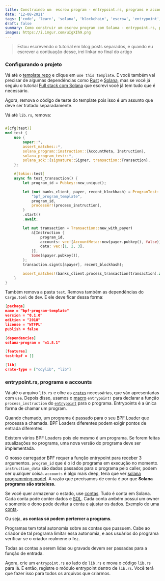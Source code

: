 ```yaml
---
title: Construindo um  escrow program - entrypoint.rs, programs e accounts
date: '12-08-2021'
tags: ['code', 'learn', 'solana', 'blockchain', 'escrow', 'entrypoint', 'programs', 'accounts']
draft: false
summary: Como construir um escrow program com Solana - entrypoint.rs, programs e accounts
images: https://i.imgur.com/uIgXIh9.png
---
```


> Estou escrevendo o tutorial em blog posts separados, e quando eu escrever a contiuação desse, irei linkar no final do artigo

### Configurando o projeto

Vá até o [template repo](https://github.com/mvines/solana-bpf-program-template) e clique em `use this template`. E você também vai precisar de algumas dependências como [Rust](https://www.rust-lang.org/tools/install) e [Solana](https://docs.solana.com/cli/install-solana-cli-tools), mas se você já seguiu o tutorial [Full stack com Solana](https://vitorsalmeida.com/blog/fullstack-development-solana) que escrevi você já tem tudo que é necessário.

Agora, remova o código de teste do template pois isso é um assunto que deve ser tratado separadamente.

Vá até `lib.rs`, remova:

```rust

#[cfg(test)]
mod test {
    use {
        super::*,
        assert_matches::*,
        solana_program::instruction::{AccountMeta, Instruction},
        solana_program_test::*,
        solana_sdk::{signature::Signer, transaction::Transaction},
    };

    #[tokio::test]
    async fn test_transaction() {
        let program_id = Pubkey::new_unique();

        let (mut banks_client, payer, recent_blockhash) = ProgramTest::new(
            "bpf_program_template",
            program_id,
            processor!(process_instruction),
        )
        .start()
        .await;

        let mut transaction = Transaction::new_with_payer(
            &[Instruction {
                program_id,
                accounts: vec![AccountMeta::new(payer.pubkey(), false)],
                data: vec![1, 2, 3],
            }],
            Some(&payer.pubkey()),
        );
        transaction.sign(&[&payer], recent_blockhash);

        assert_matches!(banks_client.process_transaction(transaction).await, Ok(()));
    }
}
```

Também remova a pasta `test`. Remova também as dependências do `Cargo.toml` de dev. E ele deve ficar dessa forma:

```json
[package]
name = "bpf-program-template"
version = "0.1.0"
edition = "2018"
license = "WTFPL"
publish = false

[dependencies]
solana-program = "=1.8.1"

[features]
test-bpf = []

[lib]
crate-type = ["cdylib", "lib"]
```

### entrypoint.rs, programs e accounts

Vá até o arquivo `lib.rs` e olhe as [`crates`](https://doc.rust-lang.org/book/ch07-01-packages-and-crates.html) necessárias, que são apresentadas com `use`. Depois disso, usamos o [macro](https://doc.rust-lang.org/stable/book/ch19-06-macros.html) `entrypoint!` para declarar a função `process_instruction` do [`entrypoint`](https://docs.solana.com/developing/on-chain-programs/developing-rust#program-entrypoint) para o programa. Entrypoints é a única forma de chamar um program.

Quando chamado, um programa é passado para o seu [BPF Loader](https://docs.solana.com/developing/on-chain-programs/overview#loaders) que processa a chamada. BPF Loaders diferentes podem exigir pontos de entrada diferentes.

Existem vários BPF Loaders pois ele mesmo é um programa. Se forem feitas atualizações no programa, uma nova versão do programa deve ser implementada.

O nosso carregador BPF requer a função entrypoint para receber 3 argumentos. `program_id` que é o id do programa em execução no momento. `instruction_data` são dados passados para o programa pelo caller, podem ser qualquer coisa. `accounts` é algo mais deep, teria que ver [solana programming model](https://docs.solana.com/developing/programming-model/overview). A razão que precisamos de conta é por que **Solana programs são stateless.**

Se você quer armazenar o estado, use [contas](https://docs.solana.com/developing/programming-model/accounts). Tudo é conta em Solana. Cada conta pode conter dados e [SOL](https://docs.solana.com/terminology#sol). Cada conta ambém possui um owner e somente o dono pode devitar a conta e ajustar os dados. Exemplo de uma [conta](https://explorer.solana.com/address/6TkKqq15wXjqEjNg9zqTKADwuVATR9dW3rkNnsYme1ea).

Ou seja, **as contas só podem pertercer a programs**.

Programas tem total autonomia sobre as contas que pussuem. Cabe ao criador de tal programa limitar essa autonomia, e aos usuários do programa verificar se o criador realmene o fez.

Todas as contas a serem lidas ou gravads devem ser passadas para a função de entrada.

Agora, crie um `entrypoint.rs` ao lado de `lib.rs` e mova o código `lib.rs` para lá. E então, registre o módulo entrypoint dentro de `lib.rs`. Você terá que fazer isso para todos os arquivos que criarmos.
